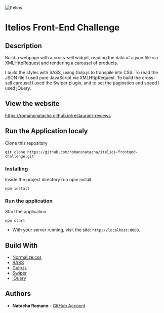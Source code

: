 ![Itelios](http://www.itelios.com.br/images/logo_itelios_orange@2x.png)

Itelios Front-End Challenge
===============================

## Description

Build a webpage with a cross-sell widget, reading the data of a json file via XMLHttpRequest and rendering a carousel of products.

I build the styles with SASS, using Gulp.js to transpile into CSS.
To read the JSON file I used pure JavaScript via XMLHttpRequest.
To build the cross-sell carousel I used the Swiper plugin, and to set the pagination and speed I used jQuery.

## View the website

https://romanonatacha.github.io/restaurant-reviews

## Run the Application localy

Clone this repository

```
git clone https://github.com/romanonatacha/itelios-frontend-challenge.git
```

### Installing

Inside the project directory run npm install

```
npm install
```

### Run the application

Start the application

```
npm start
```

* With your server running, visit the site: `http://localhost:8000`.

## Build With

* [Normalize.css](https://necolas.github.io/normalize.css/)
* [SASS](https://sass-lang.com/)
* [Gulp.js](https://gulpjs.com/)
* [Swiper](https://idangero.us/swiper/)
* [jQuery](https://jquery.com/)

 ## Authors

* **Natacha Romano** - [GitHub Account](https://github.com/romanonatacha)
